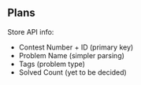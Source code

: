 ## Plans

Store API info:

- Contest Number + ID (primary key)
- Problem Name (simpler parsing)
- Tags (problem type)
- Solved Count (yet to be decided)
